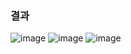 <h3>결과</h3>

![image](https://github.com/PowerRangers-MSAIschool/Food-composition-and-nutritional-analysis-services/assets/88539014/7cac9f06-e66f-4306-82a3-2613613b957e)
![image](https://github.com/PowerRangers-MSAIschool/Food-composition-and-nutritional-analysis-services/assets/88539014/8b36b7c7-565c-4271-820e-b77c05212f9b)
![image](https://github.com/PowerRangers-MSAIschool/Food-composition-and-nutritional-analysis-services/assets/88539014/c3706c22-a317-4e54-80ff-e55ea8ec1d62)
